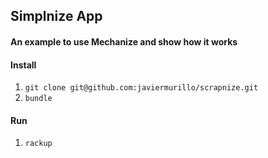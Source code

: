 ## Simplnize App
#### An example to use Mechanize and show how it works

#### Install

1. ``git clone git@github.com:javiermurillo/scrapnize.git``
2. ``bundle``

#### Run

1. `` rackup ``
